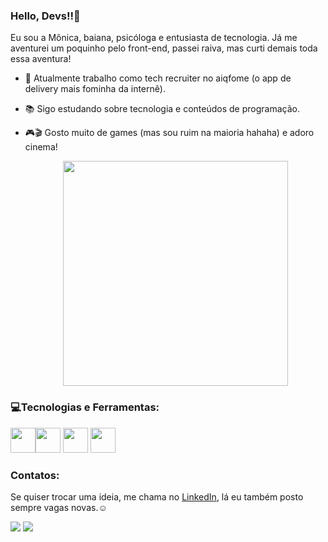### Hello, Devs!!👋
Eu sou a Mônica, baiana, psicóloga e entusiasta de tecnologia. Já me aventurei um poquinho pelo front-end, passei raiva, mas curti demais toda essa aventura!
- 💜 Atualmente trabalho como tech recruiter no aiqfome (o app de delivery mais fominha da internê).
- 📚 Sigo estudando sobre tecnologia e conteúdos de programação.
- 🎮🎬 Gosto muito de games (mas sou ruim na maioria hahaha) e adoro cinema!

   <p align="center">
  <img src="https://c.tenor.com/eCLUDc3zJaAAAAAC/bmo-dancing.gif" width="360">
</p>

### 💻Tecnologias e Ferramentas:
<img src="https://cdn.jsdelivr.net/gh/devicons/devicon/icons/html5/html5-plain-wordmark.svg" width="40" height="40"/><img src="https://cdn.jsdelivr.net/gh/devicons/devicon/icons/css3/css3-plain-wordmark.svg" width="40" height="40"/> <img src="https://cdn.jsdelivr.net/gh/devicons/devicon/icons/javascript/javascript-plain.svg" width="40" height="40"/> <img src="https://cdn.jsdelivr.net/gh/devicons/devicon/icons/codepen/codepen-plain.svg" width="40" height="40"/>




### Contatos:

Se quiser trocar uma ideia, me chama no [LinkedIn](https://www.linkedin.com/in/monica-pio/), lá eu também posto sempre vagas novas.☺

<a href="https://www.linkedin.com/in/monica-pio/" target="_blank"><img src="https://img.shields.io/badge/-LinkedIn-%230077B5?style=for-the-badge&logo=linkedin&logoColor=white" target="_blank"></a> 
<a href = "monica.pio.assuncao@gmail.com"><img src="https://img.shields.io/badge/Gmail-D14836?style=for-the-badge&logo=gmail&logoColor=white" target="_blank"></a>

